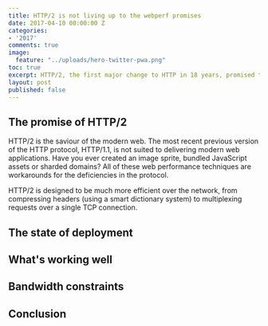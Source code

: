 ```yaml
---
title: HTTP/2 is not living up to the webperf promises
date: 2017-04-10 00:00:00 Z
categories:
- '2017'
comments: true
image:
  feature: "../uploads/hero-twitter-pwa.png"
toc: true
excerpt: HTTP/2, the first major change to HTTP in 18 years, promised to dramatically improve web performance. It's now out in the wild, and the results do not live up to expectations.
layout: post
published: false
---
```


## The promise of HTTP/2
HTTP/2 is the saviour of the modern web. The most recent previous version of the HTTP protocol, HTTP/1.1, is not suited to delivering modern web applications. Have you ever created an image sprite, bundled JavaScript assets or sharded domains? All of these web performance techniques are workarounds for the deficiencies in the protocol.

HTTP/2 is designed to be much more efficient over the network, from compressing headers (using a smart dictionary system) to multiplexing requests over a single TCP connection.

## The state of deployment

## What's working well

## Bandwidth constraints

## Conclusion